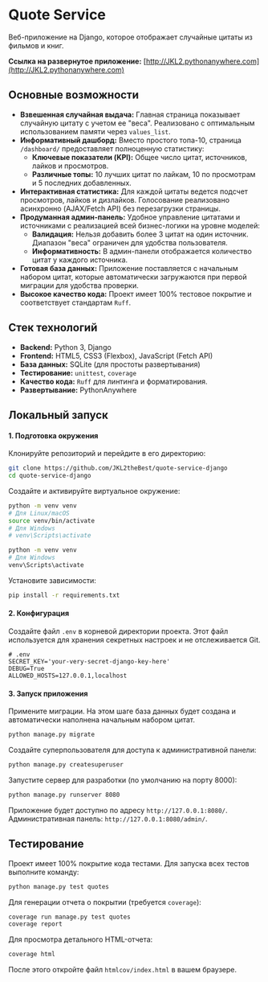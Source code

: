 # Quote Service

Веб-приложение на Django, которое отображает случайные цитаты из фильмов и книг.

**Ссылка на развернутое приложение:** [http://JKL2.pythonanywhere.com](http://JKL2.pythonanywhere.com)

## Основные возможности

*   **Взвешенная случайная выдача:** Главная страница показывает случайную цитату с учетом ее "веса". Реализовано с оптимальным использованием памяти через `values_list`.
*   **Информативный дашборд:** Вместо простого топа-10, страница `/dashboard/` предоставляет полноценную статистику:
    *   **Ключевые показатели (KPI):** Общее число цитат, источников, лайков и просмотров.
    *   **Различные топы:** 10 лучших цитат по лайкам, 10 по просмотрам и 5 последних добавленных.
*   **Интерактивная статистика:** Для каждой цитаты ведется подсчет просмотров, лайков и дизлайков. Голосование реализовано асинхронно (AJAX/Fetch API) без перезагрузки страницы.
*   **Продуманная админ-панель:** Удобное управление цитатами и источниками с реализацией всей бизнес-логики на уровне моделей:
    *   **Валидация:** Нельзя добавить более 3 цитат на один источник. Диапазон "веса" ограничен для удобства пользователя.
    *   **Информативность:** В админ-панели отображается количество цитат у каждого источника.
*   **Готовая база данных:** Приложение поставляется с начальным набором цитат, которые автоматически загружаются при первой миграции для удобства проверки.
*   **Высокое качество кода:** Проект имеет 100% тестовое покрытие и соответствует стандартам `Ruff`.

## Стек технологий

*   **Backend:** Python 3, Django
*   **Frontend:** HTML5, CSS3 (Flexbox), JavaScript (Fetch API)
*   **База данных:** SQLite (для простоты развертывания)
*   **Тестирование:** `unittest`, `coverage`
*   **Качество кода:** `Ruff` для линтинга и форматирования.
*   **Развертывание:** PythonAnywhere

## Локальный запуск

#### 1. Подготовка окружения
Клонируйте репозиторий и перейдите в его директорию:
```bash
git clone https://github.com/JKL2theBest/quote-service-django
cd quote-service-django
```
Создайте и активируйте виртуальное окружение:
```bash
python -m venv venv
# Для Linux/macOS
source venv/bin/activate
# Для Windows
# venv\Scripts\activate
```
```bash
python -m venv venv
# Для Windows
venv\Scripts\activate
```
Установите зависимости:
```bash
pip install -r requirements.txt
```

#### 2. Конфигурация
Создайте файл `.env` в корневой директории проекта. Этот файл используется для хранения секретных настроек и не отслеживается Git.
```
# .env
SECRET_KEY='your-very-secret-django-key-here'
DEBUG=True
ALLOWED_HOSTS=127.0.0.1,localhost
```

#### 3. Запуск приложения
Примените миграции. На этом шаге база данных будет создана и автоматически наполнена начальным набором цитат.
```bash
python manage.py migrate
```
Создайте суперпользователя для доступа к административной панели:
```bash
python manage.py createsuperuser
```
Запустите сервер для разработки (по умолчанию на порту 8000):
```bash
python manage.py runserver 8080
```
Приложение будет доступно по адресу `http://127.0.0.1:8080/`.  
Административная панель: `http://127.0.0.1:8080/admin/`.

## Тестирование

Проект имеет 100% покрытие кода тестами. Для запуска всех тестов выполните команду:
```bash
python manage.py test quotes
```
Для генерации отчета о покрытии (требуется `coverage`):
```bash
coverage run manage.py test quotes
coverage report
```
Для просмотра детального HTML-отчета:
```bash
coverage html
```
После этого откройте файл `htmlcov/index.html` в вашем браузере.